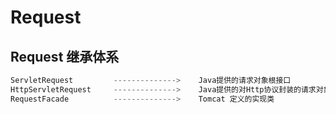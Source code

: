 # Request

## Request 继承体系

```js
ServletRequest         -------------->    Java提供的请求对象根接口    
HttpServletRequest     -------------->    Java提供的对Http协议封装的请求对象接
RequestFacade          -------------->    Tomcat 定义的实现类
```








